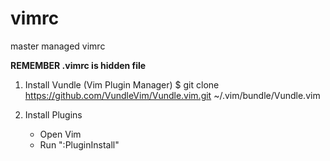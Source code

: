 # vimrc
master managed vimrc

**REMEMBER .vimrc is hidden file**

1. Install Vundle (Vim Plugin Manager)
$ git clone https://github.com/VundleVim/Vundle.vim.git ~/.vim/bundle/Vundle.vim

2. Install Plugins
    * Open Vim
    * Run ":PluginInstall"
